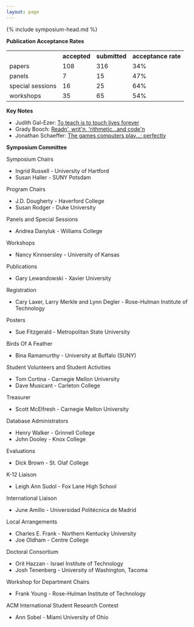 ```yaml
---
layout: page
---
```

{% include symposium-head.md  %}


**Publication Acceptance Rates**
<table class="table table-hover table-sm"><tbody><tr><th> </th>
<th>accepted</th>
<th>submitted</th>
<th>acceptance rate</th>
</tr><tr><td>papers</td>
<td>108</td>
<td>316</td>
<td>34%</td>
</tr><tr><td>panels</td>
<td> 7</td>
<td> 15</td>
<td> 47%</td>
</tr><tr><td>special sessions</td>
<td> 16</td>
<td> 25</td>
<td> 64%</td>
</tr><tr><td>workshops</td>
<td> 35</td>
<td> 65</td>
<td> 54%</td>
</tr></tbody></table>

**Key Notes**

-   Judith Gal-Ezer: [To teach is to touch lives
    forever](http://dl.acm.org/citation.cfm?id=1227312&CFID=442642152&CFTOKEN=40656014)
-   Grady Booch: [Readn\', writ\'n, \'rithmetic\...and
    code\'n](http://dl.acm.org/citation.cfm?id=1227380&CFID=442642152&CFTOKEN=40656014)
-   Jonathan Schaeffer: [The games computers play\...:
    perfectly](http://dl.acm.org/citation.cfm?id=1227503&CFID=442642152&CFTOKEN=40656014)

**Symposium Committee**

Symposium Chairs

-   Ingrid Russell - University of Hartford
-   Susan Haller - SUNY Potsdam

Program Chairs

-   J.D. Dougherty - Haverford College
-   Susan Rodger - Duke University

Panels and Special Sessions

-   Andrea Danyluk - Williams College

Workshops

-   Nancy Kinnsersley - University of Kansas

Publications

-   Gary Lewandowski - Xavier University

Registration

-   Cary Laxer, Larry Merkle and Lynn Degler - Rose-Hulman Institute of
    Technology

Posters

-   Sue Fitzgerald - Metropolitan State University

Birds Of A Feather

-   Bina Ramamurthy - University at Buffalo (SUNY)

Student Volunteers and Student Activities

-   Tom Cortina - Carnegie Mellon University
-   Dave Musicant - Carleton College

Treasurer

-   Scott McElfresh - Carnegie Mellon University

Database Administrators

-   Henry Walker - Grinnell College
-   John Dooley - Knox College

Evaluations

-   Dick Brown - St. Olaf College

K-12 Liaison

-   Leigh Ann Sudol - Fox Lane High School

International Liaison

-   June Amillo - Universidad Politécnica de Madrid

Local Arrangements

-   Charles E. Frank - Northern Kentucky University
-   Joe Oldham - Centre College

Doctoral Consortium

-   Orit Hazzan - Israel Institute of Technology
-   Josh Tenenberg - University of Washington, Tacoma

Workshop for Department Chairs

-   Frank Young - Rose-Hulman Institute of Technology

ACM International Student Research Contest

-   Ann Sobel - Miami University of Ohio
